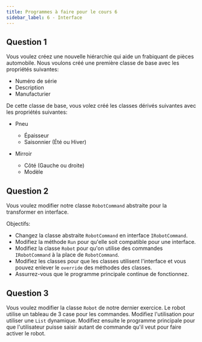 ```yaml
---
title: Programmes à faire pour le cours 6
sidebar_label: 6 - Interface
---
```


## Question 1

Vous voulez créez une nouvelle hiérarchie qui aide un frabiquant de pièces automobile. Nous voulons créé une première classe de base avec les propriétés suivantes:

* Numéro de série
* Description
* Manufacturier

De cette classe de base, vous volez créé les classes dérivés suivantes avec les propriétés suivantes:

* Pneu
    * Épaisseur
    * Saisonnier (Été ou Hiver)

* Mirroir
    * Côté (Gauche ou droite)
    * Modèle

## Question 2

Vous voulez modifier notre classe `RobotCommand` abstraite pour la transformer en interface.

Objectifs:

* Changez la classe abstraite `RobotCommand` en interface `IRobotCommand`.
* Modifiez la méthode `Run` pour qu'elle soit compatible pour une interface.
* Modifiez la classe `Robot` pour qu'on utilise des commandes `IRobotCommand` à la place de `RobotCommand`.
* Modifiez les classes pour que les classes utilisent l'interface et vous pouvez enlever le `override` des méthodes des classes.
* Assurrez-vous que le programme principale continue de fonctionnez.

## Question 3

Vous voulez modifier la classe `Robot` de notre dernier exercice. Le robot utilise un tableau de 3 case pour les commandes. Modifiez l'utilisation pour utiliser une `List` dynamique. Modifiez ensuite le programme principale pour que l'utilisateur puisse saisir autant de commande qu'il veut pour faire activer le robot.
